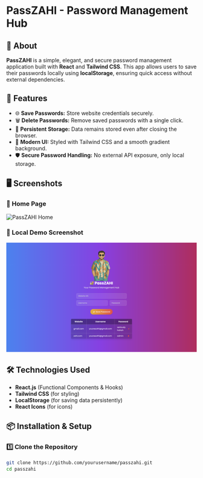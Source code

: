 # PassZAHI - Password Management Hub

## 🔐 About

**PassZAHI** is a simple, elegant, and secure password management application built with **React** and **Tailwind CSS**. This app allows users to save their passwords locally using **localStorage**, ensuring quick access without external dependencies.

## 🚀 Features

- 🌐 **Save Passwords:** Store website credentials securely.
- 🗑️ **Delete Passwords:** Remove saved passwords with a single click.
- 🔄 **Persistent Storage:** Data remains stored even after closing the browser.
- 🎨 **Modern UI:** Styled with Tailwind CSS and a smooth gradient background.
- 🛡️ **Secure Password Handling:** No external API exposure, only local storage.

## 🖥️ Screenshots

### 📌 Home Page

![PassZAHI Home](https://password-management-o9omxxz7r-younes-zahis-projects.vercel.app/demo.png)

### 📌 Local Demo Screenshot

![PassZAHI Demo](./src/demo.png)

## 🛠️ Technologies Used

- **React.js** (Functional Components & Hooks)
- **Tailwind CSS** (for styling)
- **LocalStorage** (for saving data persistently)
- **React Icons** (for icons)

## 📦 Installation & Setup

### 1️⃣ Clone the Repository

```sh
git clone https://github.com/yourusername/passzahi.git
cd passzahi
```
